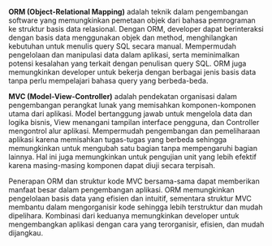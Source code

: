 **ORM (Object-Relational Mapping)** adalah teknik dalam pengembangan software yang memungkinkan pemetaan objek dari bahasa pemrograman ke struktur basis data relasional. Dengan ORM, developer dapat berinteraksi dengan basis data menggunakan objek dan method, menghilangkan kebutuhan untuk menulis query SQL secara manual. Mempermudah pengelolaan dan manipulasi data dalam aplikasi, serta meminimalkan potensi kesalahan yang terkait dengan penulisan query SQL. ORM juga memungkinkan developer untuk bekerja dengan berbagai jenis basis data tanpa perlu mempelajari bahasa query yang berbeda-beda.

**MVC (Model-View-Controller)** adalah pendekatan organisasi dalam pengembangan perangkat lunak yang memisahkan komponen-komponen utama dari aplikasi. Model bertanggung jawab untuk mengelola data dan logika bisnis, View menangani tampilan interface pengguna, dan Controller mengontrol alur aplikasi. Mempermudah pengembangan dan pemeliharaan aplikasi karena memisahkan tugas-tugas yang berbeda sehingga memungkinkan untuk mengubah satu bagian tanpa mempengaruhi bagian lainnya. Hal ini juga memungkinkan untuk pengujian unit yang lebih efektif karena masing-masing komponen dapat diuji secara terpisah.

Penerapan ORM dan struktur kode MVC bersama-sama dapat memberikan manfaat besar dalam pengembangan aplikasi. ORM memungkinkan pengelolaan basis data yang efisien dan intuitif, sementara struktur MVC membantu dalam mengorganisir kode sehingga lebih terstruktur dan mudah dipelihara. Kombinasi dari keduanya memungkinkan developer untuk mengembangkan aplikasi dengan cara yang terorganisir, efisien, dan mudah dijangkau.